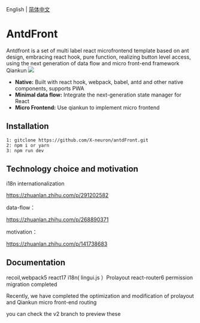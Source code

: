 English | [简体中文](./README-cn.md)

# AntdFront

Antdfront is a set of multi label react microfrontend template based on ant design, embracing react hook, pure function, realizing button level access, using the next generation of data flow and micro front-end framework Qiankun
<img src="https://i.loli.net/2020/05/18/sRX52JT4yxlkm8e.gif" >

- **Native:** Built with react hook, webpack, babel, antd and other native components, supports PWA
- **Minimal data flow:** Integrate the next-generation state manager for React
- **Micro Frontend:** Use qiankun to implement micro frontend

## Installation

```
1: gitclone https://github.com/X-neuron/antdFront.git
2: npm i or yarn
3: npm run dev

```

## Technology choice and motivation

i18n internationalization

https://zhuanlan.zhihu.com/p/291202582

data-flow：

https://zhuanlan.zhihu.com/p/268890371

motivation：

https://zhuanlan.zhihu.com/p/141738683

## Documentation

recoil,webpack5 react17 i18n( lingui.js ）Prolayout react-router6 permission migration completed

Recently, we have completed the optimization and modification of prolayout and Qiankun micro front-end routing

you can check the v2 branch to preview these
